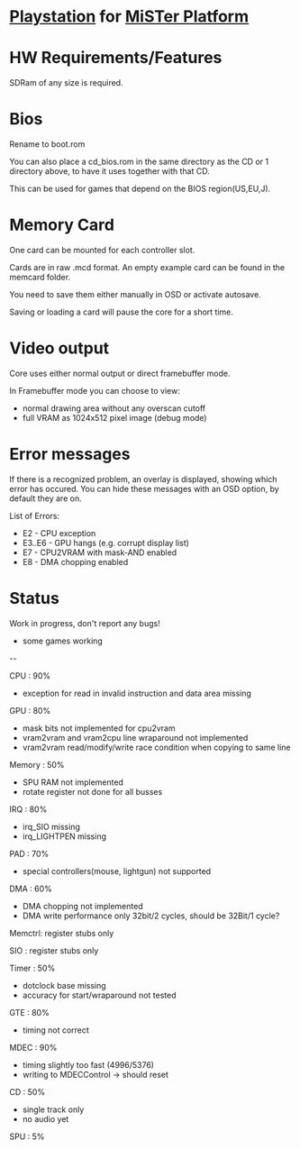 # [Playstation](https://en.wikipedia.org/wiki/PlayStation_(console)) for [MiSTer Platform](https://github.com/MiSTer-devel/Main_MiSTer/wiki)


# HW Requirements/Features
SDRam of any size is required.

# Bios
Rename to boot.rom

You can also place a cd_bios.rom in the same directory as the CD or 1 directory above, to have it uses together with that CD.

This can be used for games that depend on the BIOS region(US,EU,J).

# Memory Card
One card can be mounted for each controller slot.

Cards are in raw .mcd format. An empty example card can be found in the memcard folder.

You need to save them either manually in OSD or activate autosave. 

Saving or loading a card will pause the core for a short time.

# Video output
Core uses either normal output or direct framebuffer mode.

In Framebuffer mode you can choose to view:
- normal drawing area without any overscan cutoff
- full VRAM as 1024x512 pixel image (debug mode)

# Error messages

If there is a recognized problem, an overlay is displayed, showing which error has occured.
You can hide these messages with an OSD option, by default they are on.

List of Errors:
- E2     - CPU exception
- E3..E6 - GPU hangs (e.g. corrupt display list)
- E7     - CPU2VRAM with mask-AND enabled
- E8     - DMA chopping enabled

# Status

Work in progress, don't report any bugs!

- some games working

--

CPU    : 90%
- exception for read in invalid instruction and data area missing

GPU    : 80%
- mask bits not implemented for cpu2vram
- vram2vram and vram2cpu line wraparound not implemented
- vram2vram read/modify/write race condition when copying to same line

Memory : 50%
- SPU RAM not implemented
- rotate register not done for all busses

IRQ    : 80%
- irq_SIO missing        
- irq_LIGHTPEN missing

PAD    : 70%
- special controllers(mouse, lightgun) not supported

DMA    : 60%
- DMA chopping not implemented 
- DMA write performance only 32bit/2 cycles, should be 32Bit/1 cycle?

Memctrl: register stubs only

SIO    : register stubs only

Timer  : 50%
- dotclock base missing
- accuracy for start/wraparound not tested

GTE    : 80%
- timing not correct

MDEC   : 90%
- timing slightly too fast (4996/5376)
- writing to MDECControl -> should reset
 
CD     : 50%
- single track only
- no audio yet

SPU    : 5%
